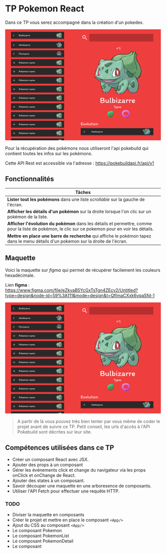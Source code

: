 # TP Pokemon React
Dans ce TP vous serez accompagné dans la création d'un pokedex.

![alt text](Pokedex.png)

Pour la récupération des pokémons nous utiliseront l'api pokebuild qui contient toutes les infos sur les pokémons.

Cette API Rest est accessible via l'adresse : https://pokebuildapi.fr/api/v1


## Fonctionnalités
|Tâches|
|-|
| **Lister tout les pokémons** dans une liste *scrollable* sur la gauche de l'écran.
| **Afficher les détails d'un pokémon** sur la droite lorsque l'on clic sur un pokémon de la liste.
| **Afficher l'évolution du pokémon** dans les détails et permettre, comme pour la liste de pokémon, le clic sur ce pokemon pour en voir les détails.
| **Mettre en place une barre de recherche** qui affiche le pokémon tapez dans le menu détails d'un pokemon sur la droite de l'écran.

## Maquette
Voici la maquette sur *figma* qui permet de récupérer facilement les couleurs hexadécimale.

Lien **figma** : https://www.figma.com/file/eZkyaB5YcGxTsTgn4ZEcv2/Untitled?type=design&node-id=59%3A111&mode=design&t=QfImaCXxk6vqaSfd-1

![alt text](Pokedex.png)

> A partir de là vous pouvez très bien tenter par vous même de coder le projet avant de suivre ce TP. Petit conseil, les urls d'accès à l'API Pokebuild sont décrites sur leur site.

## Compétences utilisées dans ce TP
- Créer un composant React avec JSX.
- Ajouter des props à un composant
- Gérer les événements click et change du navigateur via les props onClick et onChange de React.
- Ajouter des states à un composant.
- Savoir découper une maquette en une arboresence de composants.
- Utiliser l'API Fetch pour effectuer une requête HTTP.




### TODO
- Diviser la maquette en composants
- Créer le projet et mettre en place le composant `<App/>`
- Ajout du CSS au composant `<App/>`
- Le composant Pokemon
- Le composant PokemonList
- Le composant PokemonDetail
- Le composant 
